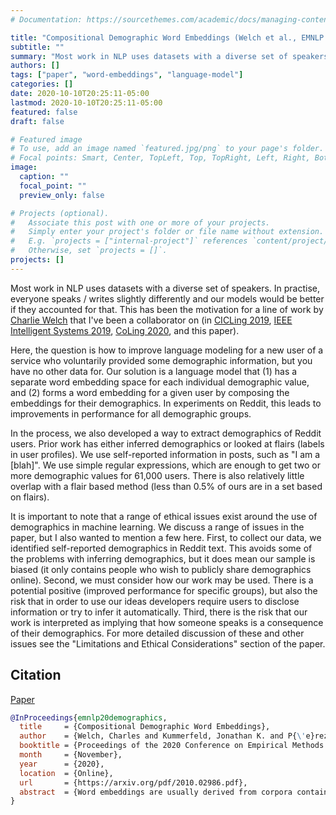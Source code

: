 ```yaml
---
# Documentation: https://sourcethemes.com/academic/docs/managing-content/

title: "Compositional Demographic Word Embeddings (Welch et al., EMNLP 2020)"
subtitle: ""
summary: "Most work in NLP uses datasets with a diverse set of speakers. In practise, everyone speaks / writes slightly differently and our models would be better if they accounted for that. This has been the motivation for a line of work by [Charlie Welch](http://cfwelch.com/) that I've been a collaborator on (in [CICLing 2019](https://www.jkk.name/publication/cicling19personal), [IEEE Intelligent Systems 2019](https://www.jkk.name/publication/ieee19personal/), [CoLing 2020](https://www.jkk.name/publication/coling20personal/), and this paper)."
authors: []
tags: ["paper", "word-embeddings", "language-model"]
categories: []
date: 2020-10-10T20:25:11-05:00
lastmod: 2020-10-10T20:25:11-05:00
featured: false
draft: false

# Featured image
# To use, add an image named `featured.jpg/png` to your page's folder.
# Focal points: Smart, Center, TopLeft, Top, TopRight, Left, Right, BottomLeft, Bottom, BottomRight.
image:
  caption: ""
  focal_point: ""
  preview_only: false

# Projects (optional).
#   Associate this post with one or more of your projects.
#   Simply enter your project's folder or file name without extension.
#   E.g. `projects = ["internal-project"]` references `content/project/deep-learning/index.md`.
#   Otherwise, set `projects = []`.
projects: []
---
```


Most work in NLP uses datasets with a diverse set of speakers.
In practise, everyone speaks / writes slightly differently and our models would be better if they accounted for that.
This has been the motivation for a line of work by [Charlie Welch](http://cfwelch.com/) that I've been a collaborator on (in
[CICLing 2019](https://www.jkk.name/publication/cicling19personal),
[IEEE Intelligent Systems 2019](https://www.jkk.name/publication/ieee19personal/),
[CoLing 2020](https://www.jkk.name/publication/coling20personal/),
and this paper).

Here, the question is how to improve language modeling for a new user of a service who voluntarily provided some demographic information, but you have no other data for.
Our solution is a language model that (1) has a separate word embedding space for each individual demographic value, and (2) forms a word embedding for a given user by composing the embeddings for their demographics.
In experiments on Reddit, this leads to improvements in performance for all demographic groups.

In the process, we also developed a way to extract demographics of Reddit users.
Prior work has either inferred demographics or looked at flairs (labels in user profiles).
We use self-reported information in posts, such as "I am a \[blah\]".
We use simple regular expressions, which are enough to get two or more demographic values for 61,000 users.
There is also relatively little overlap with a flair based method (less than 0.5% of ours are in a set based on flairs).

It is important to note that a range of ethical issues exist around the use of demographics in machine learning.
We discuss a range of issues in the paper, but I also wanted to mention a few here.
First, to collect our data, we identified self-reported demographics in Reddit text.
This avoids some of the problems with inferring demographics, but it does mean our sample is biased (it only contains people who wish to publicly share demographics online).
Second, we must consider how our work may be used.
There is a potential positive (improved performance for specific groups), but also the risk that in order to use our ideas developers require users to disclose information or try to infer it automatically.
Third, there is the risk that our work is interpreted as implying that how someone speaks is a consequence of their demographics.
For more detailed discussion of these and other issues see the "Limitations and Ethical Considerations" section of the paper.

## Citation

[Paper](https://arxiv.org/pdf/2010.02986.pdf)

```bibtex
@InProceedings{emnlp20demographics,
  title     = {Compositional Demographic Word Embeddings},
  author    = {Welch, Charles and Kummerfeld, Jonathan K. and P{\'e}rez-Rosas, Ver{\'o}nica and Mihalcea, Rada},
  booktitle = {Proceedings of the 2020 Conference on Empirical Methods in Natural Language Processing},
  month     = {November},
  year      = {2020},
  location  = {Online},
  url       = {https://arxiv.org/pdf/2010.02986.pdf},
  abstract  = {Word embeddings are usually derived from corpora containing text from many individuals, thus leading to general purpose representations rather than individually personalized representations. While personalized embeddings can be useful to improve language model performance and other language processing tasks, they can only be computed for people with a large amount of longitudinal data, which is not the case for new users. We propose a new form of personalized word embeddings that use demographic-specific word representations derived compositionally from full or partial demographic information for a user (i.e., gender, age, location, religion). We show that the resulting demographic-aware word representations outperform generic word representations on two tasks for English: language modeling and word associations. We further explore the trade-off between the number of available attributes and their relative effectiveness and discuss the ethical implications of using them.},
}
```
